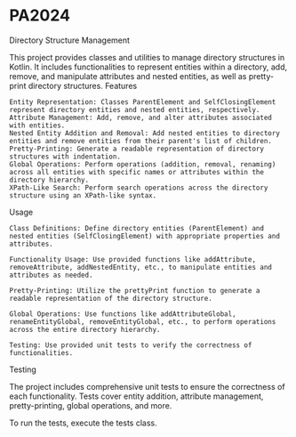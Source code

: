 # PA2024
Directory Structure Management

This project provides classes and utilities to manage directory structures in Kotlin. It includes functionalities to represent entities within a directory, add, remove, and manipulate attributes and nested entities, as well as pretty-print directory structures.
Features

    Entity Representation: Classes ParentElement and SelfClosingElement represent directory entities and nested entities, respectively.
    Attribute Management: Add, remove, and alter attributes associated with entities.
    Nested Entity Addition and Removal: Add nested entities to directory entities and remove entities from their parent's list of children.
    Pretty-Printing: Generate a readable representation of directory structures with indentation.
    Global Operations: Perform operations (addition, removal, renaming) across all entities with specific names or attributes within the directory hierarchy.
    XPath-Like Search: Perform search operations across the directory structure using an XPath-like syntax.

Usage

    Class Definitions: Define directory entities (ParentElement) and nested entities (SelfClosingElement) with appropriate properties and attributes.

    Functionality Usage: Use provided functions like addAttribute, removeAttribute, addNestedEntity, etc., to manipulate entities and attributes as needed.

    Pretty-Printing: Utilize the prettyPrint function to generate a readable representation of the directory structure.

    Global Operations: Use functions like addAttributeGlobal, renameEntityGlobal, removeEntityGlobal, etc., to perform operations across the entire directory hierarchy.

    Testing: Use provided unit tests to verify the correctness of functionalities.

Testing

The project includes comprehensive unit tests to ensure the correctness of each functionality. Tests cover entity addition, attribute management, pretty-printing, global operations, and more.

To run the tests, execute the tests class.